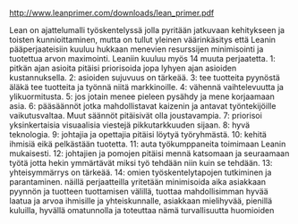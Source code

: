 http://www.leanprimer.com/downloads/lean_primer.pdf

Lean on ajattelumalli työskentelyssä jolla pyritään jatkuvaan kehitykseen ja toisten kunnioittaminen, mutta on tullut yleinen väärinkäsitys että Leanin pääperjaateisiin kuuluu hukkaan menevien resurssijen minimisointi ja tuotettua arvon maximointi. Leaniin kuuluu myös 14 muuta perjaatetta. 1: pitkän ajan asioita pitäisi priorisoida jopa lyhyen ajan asioiden kustannuksella. 2: asioiden sujuvuus on tärkeää. 3: tee tuotteita pyynöstä äläkä tee tuotteita ja työnnä niitä markkinoille. 4: vähennä vaihtelevuutta ja ylikuormitusta. 5: jos jotain menee pieleen pysähdy ja mene korjaamaan asia. 6: pääsäännöt jotka mahdollistavat kaizenin ja antavat työntekijöille vaikutusvaltaa. Muut säännöt pitäisivät olla joustavampia. 7: priorisoi yksinkertaisia visuaalisia viestejä pikkutarkkuuden sijaan. 8: hyvä teknologia. 9: johtajia ja opettajia pitäisi löytyä työryhmästä. 10: kehitä ihmisiä eikä pelkästään tuotetta. 11: auta työkumppaneita toimimaan Leanin mukaisesti. 12: johtajien ja pomojen pitäisi mennä katsomaan ja seuraamaan työtä jotta hekin ymmärtävät miksi työ tehdään niin kuin se tehdään. 13: yhteisymmärrys on tärkeää. 14: omien työskentelytapojen tutkiminen ja parantaminen. näillä perjaatteilla yritetään minimisoida aika asiakkaan pyynnön ja tuotteen tuottamisen välillä, tuottaa mahdollisimman hyvää laatua ja arvoa ihmisille ja yhteiskunnalle, asiakkaan mielihyvää, pienillä kuluilla, hyvällä omatunnolla ja toteuttaa nämä turvallisuutta huomioiden
